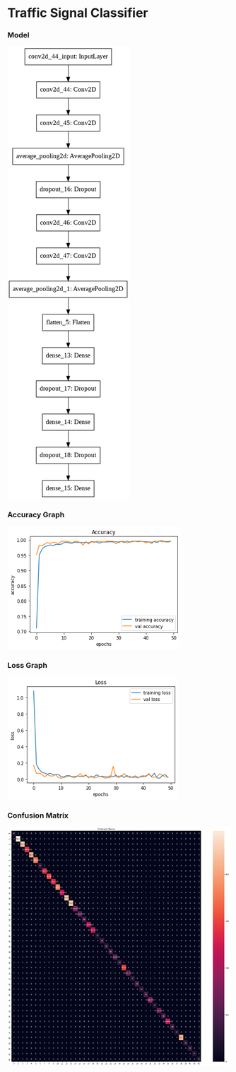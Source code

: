# Traffic Signal Classifier

### Model
![Model](Model.png)

### Accuracy Graph
![Accuracy Graph](Accuracy.png)

### Loss Graph
![Loss Graph](Loss.png)

### Confusion Matrix
![Confusion Matrix](Confusion_Matrix.png)
